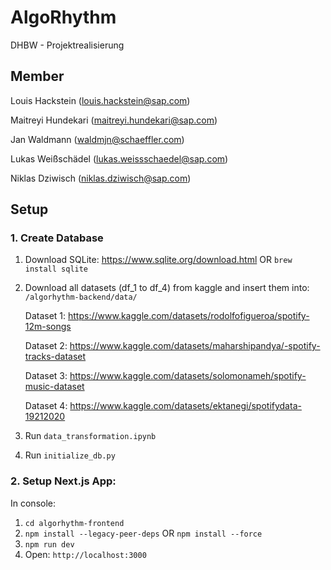 # AlgoRhythm
 DHBW - Projektrealisierung

## Member

Louis Hackstein (louis.hackstein@sap.com)

Maitreyi Hundekari (maitreyi.hundekari@sap.com)

Jan Waldmann (waldmjn@schaeffler.com)

Lukas Weißschädel (lukas.weissschaedel@sap.com)

Niklas Dziwisch (niklas.dziwisch@sap.com)

## Setup

### 1. Create Database

1. Download SQLite: https://www.sqlite.org/download.html OR ```brew install sqlite```
3. Download all datasets (df_1 to df_4) from kaggle and insert them into: ```/algorhythm-backend/data/```
   
   Dataset 1: https://www.kaggle.com/datasets/rodolfofigueroa/spotify-12m-songs
   
   Dataset 2: https://www.kaggle.com/datasets/maharshipandya/-spotify-tracks-dataset
   
   Dataset 3: https://www.kaggle.com/datasets/solomonameh/spotify-music-dataset
   
   Dataset 4: https://www.kaggle.com/datasets/ektanegi/spotifydata-19212020
   
5. Run ```data_transformation.ipynb```
6. Run ```initialize_db.py```

### 2. Setup Next.js App:

In console:

1. ```cd algorhythm-frontend```
2. ```npm install --legacy-peer-deps``` OR ```npm install --force```
3. ```npm run dev```
4. Open: ```http://localhost:3000```
